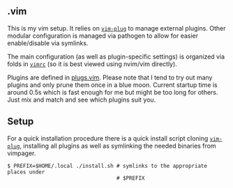 .vim
---
This is my vim setup. It relies on [`vim-plug`] to manage external plugins.
Other modular configuration is managed via pathogen to allow for easier
enable/disable via symlinks.

The main configuration (as well as plugin-specific settings) is organized via
folds in [`vimrc`](vimrc) (so it is best viewed using nvim/vim directly).

Plugins are defined in [plugs.vim](plugs.vim). Please note that I tend to try
out many plugins and only prune them once in a blue moon. Current
startup time is around 0.5s which is fast enough for me but might be too long
for others. Just mix and match and see which plugins suit you.

Setup
---
For a quick installation procedure there is a quick install script cloning
[`vim-plug`], installing all plugins as well as symlinking the needed binaries
from vimpager.
```
$ PREFIX=$HOME/.local ./install.sh # symlinks to the appropriate places under
                                   # $PREFIX
```

[`vim-plug`]: https://github.com/junegunn/vim-plug
